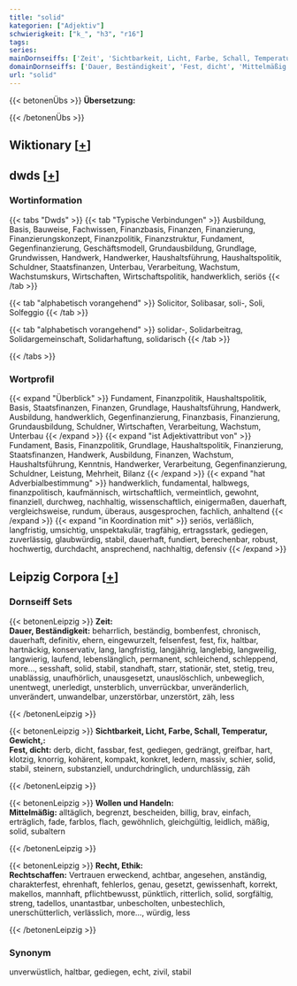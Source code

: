 ```yaml
---
title: "solid"
kategorien: ["Adjektiv"]
schwierigkeit: ["k_", "h3", "r16"]
tags:
series:
mainDornseiffs: ['Zeit', 'Sichtbarkeit, Licht, Farbe, Schall, Temperatur, Gewicht,', 'Wollen und Handeln', 'Recht, Ethik']
domainDornseiffs: ['Dauer, Beständigkeit', 'Fest, dicht', 'Mittelmäßig', 'Rechtschaffen']
url: "solid"
---
```


{{< betonenÜbs >}}
**Übersetzung:**  
  
{{< /betonenÜbs >}}

## Wiktionary [[+](https://de.wiktionary.org/wiki/solid)]



## dwds [[+](https://www.dwds.de/wb/solid)]

### Wortinformation
{{< tabs "Dwds" >}}
{{< tab "Typische Verbindungen" >}}
Ausbildung, Basis, Bauweise, Fachwissen, Finanzbasis, Finanzen, Finanzierung, Finanzierungskonzept, Finanzpolitik, Finanzstruktur, Fundament, Gegenfinanzierung, Geschäftsmodell, Grundausbildung, Grundlage, Grundwissen, Handwerk, Handwerker, Haushaltsführung, Haushaltspolitik, Schuldner, Staatsfinanzen, Unterbau, Verarbeitung, Wachstum, Wachstumskurs, Wirtschaften, Wirtschaftspolitik, handwerklich, seriös
{{< /tab >}}

{{< tab "alphabetisch vorangehend" >}}
Solicitor, Solibasar, soli-, Soli, Solfeggio
{{< /tab >}}

{{< tab "alphabetisch vorangehend" >}}
solidar-, Solidarbeitrag, Solidargemeinschaft, Solidarhaftung, solidarisch
{{< /tab >}}

{{< /tabs >}}

### Wortprofil
{{< expand "Überblick" >}} Fundament, Finanzpolitik, Haushaltspolitik, Basis, Staatsfinanzen, Finanzen, Grundlage, Haushaltsführung, Handwerk, Ausbildung, handwerklich, Gegenfinanzierung, Finanzbasis, Finanzierung, Grundausbildung, Schuldner, Wirtschaften, Verarbeitung, Wachstum, Unterbau {{< /expand >}}
{{< expand "ist Adjektivattribut von" >}} Fundament, Basis, Finanzpolitik, Grundlage, Haushaltspolitik, Finanzierung, Staatsfinanzen, Handwerk, Ausbildung, Finanzen, Wachstum, Haushaltsführung, Kenntnis, Handwerker, Verarbeitung, Gegenfinanzierung, Schuldner, Leistung, Mehrheit, Bilanz {{< /expand >}}
{{< expand "hat Adverbialbestimmung" >}} handwerklich, fundamental, halbwegs, finanzpolitisch, kaufmännisch, wirtschaftlich, vermeintlich, gewohnt, finanziell, durchweg, nachhaltig, wissenschaftlich, einigermaßen, dauerhaft, vergleichsweise, rundum, überaus, ausgesprochen, fachlich, anhaltend {{< /expand >}}
{{< expand "in Koordination mit" >}} seriös, verläßlich, langfristig, umsichtig, unspektakulär, tragfähig, ertragsstark, gediegen, zuverlässig, glaubwürdig, stabil, dauerhaft, fundiert, berechenbar, robust, hochwertig, durchdacht, ansprechend, nachhaltig, defensiv {{< /expand >}}

## Leipzig Corpora [[+](https://corpora.uni-leipzig.de/en/res?word=solid&corpusId=deu_newscrawl-public_2018)]

### Dornseiff Sets
{{< betonenLeipzig >}}
**Zeit:**  
**Dauer, Beständigkeit:** beharrlich, beständig, bombenfest, chronisch, dauerhaft, definitiv, ehern, eingewurzelt, felsenfest, fest, fix, haltbar, hartnäckig, konservativ, lang, langfristig, langjährig, langlebig, langweilig, langwierig, laufend, lebenslänglich, permanent, schleichend, schleppend, more..., sesshaft, solid, stabil, standhaft, starr, stationär, stet, stetig, treu, unablässig, unaufhörlich, unausgesetzt, unauslöschlich, unbeweglich, unentwegt, unerledigt, unsterblich, unverrückbar, unveränderlich, unverändert, unwandelbar, unzerstörbar, unzerstört, zäh, less  

{{< /betonenLeipzig >}}


{{< betonenLeipzig >}}
**Sichtbarkeit, Licht, Farbe, Schall, Temperatur, Gewicht,:**  
**Fest, dicht:** derb, dicht, fassbar, fest, gediegen, gedrängt, greifbar, hart, klotzig, knorrig, kohärent, kompakt, konkret, ledern, massiv, schier, solid, stabil, steinern, substanziell, undurchdringlich, undurchlässig, zäh  

{{< /betonenLeipzig >}}


{{< betonenLeipzig >}}
**Wollen und Handeln:**  
**Mittelmäßig:** alltäglich, begrenzt, bescheiden, billig, brav, einfach, erträglich, fade, farblos, flach, gewöhnlich, gleichgültig, leidlich, mäßig, solid, subaltern  

{{< /betonenLeipzig >}}


{{< betonenLeipzig >}}
**Recht, Ethik:**  
**Rechtschaffen:** Vertrauen erweckend, achtbar, angesehen, anständig, charakterfest, ehrenhaft, fehlerlos, genau, gesetzt, gewissenhaft, korrekt, makellos, mannhaft, pflichtbewusst, pünktlich, ritterlich, solid, sorgfältig, streng, tadellos, unantastbar, unbescholten, unbestechlich, unerschütterlich, verlässlich, more..., würdig, less  

{{< /betonenLeipzig >}}

### Synonym
unverwüstlich, haltbar, gediegen, echt, zivil, stabil

